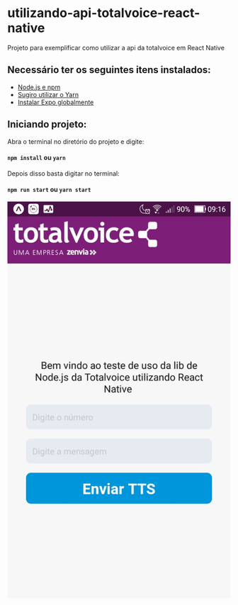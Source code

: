 # utilizando-api-totalvoice-react-native
Projeto para exemplificar como utilizar a api da totalvoice em React Native

## Necessário ter os seguintes itens instalados:
- <a href="https://nodejs.org/en/">Node.js e npm</a>
- <a href="https://yarnpkg.com/lang/en/">Sugiro utilizar o Yarn</a>
- <a href="https://expo.io/learn">Instalar Expo globalmente</a>

## Iniciando projeto:

Abra o terminal no diretório do projeto e digite:

#### `npm install` ou `yarn`

Depois disso basta digitar no terminal:

#### `npm run start` ou `yarn start`

<img src="/teste.jpg" styles="width: 50%; height: 50%">
